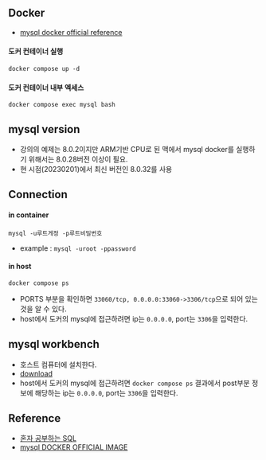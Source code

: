 ## Docker
- [mysql docker official reference](https://dev.mysql.com/doc/mysql-installation-excerpt/8.0/en/docker-mysql-more-topics.html)

#### 도커 컨테이너 실행
```
docker compose up -d
```

#### 도커 컨테이너 내부 엑세스
```
docker compose exec mysql bash
```

## mysql version
- 강의의 예제는 8.0.2이지만 ARM기반 CPU로 된 맥에서 mysql docker를 실행하기 위해서는 8.0.28버전 이상이 필요.
- 현 시점(20230201)에서 최신 버전인 8.0.32를 사용


## Connection
#### in container
```
mysql -u루트게정 -p루트비밀번호
```
- example : `mysql -uroot -ppassword`

#### in host
```
docker compose ps
```
- PORTS 부분을 확인하면 `33060/tcp, 0.0.0.0:33060->3306/tcp`으로 되어 있는 것을 알 수 있다.
- host에서 도커의 mysql에 접근하려면 ip는 `0.0.0.0`, port는 `3306`을 입력한다.

## mysql workbench
- 호스트 컴퓨터에 설치한다.
- [download](https://dev.mysql.com/downloads/workbench/)
- host에서 도커의 mysql에 접근하려면 `docker compose ps` 결과에서 post부분 정보에 해당하는 ip는 `0.0.0.0`, port는 `3306`을 입력한다.

## Reference
- [혼자 공부하는 SQL](https://www.youtube.com/playlist?list=PLVsNizTWUw7GCfy5RH27cQL5MeKYnl8Pm)
- [mysql DOCKER OFFICIAL IMAGE](https://hub.docker.com/_/mysql)